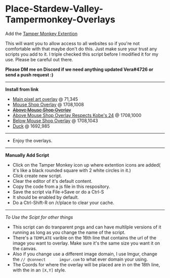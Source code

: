 # Place-Stardew-Valley-Tampermonkey-Overlays

Add the [Tamper Monkey Extention](https://chrome.google.com/webstore/detail/tampermonkey/dhdgffkkebhmkfjojejmpbldmpobfkfo)

This will want you to allow access to all websites so if you're not comfortable with that maybe don't do this. Just make sure your trust any scripts you add to it. I triple checked this script before I modified it for my use. Please be careful out there.

**Please DM me on Discord if we need anything updated Vera#4726 or send a push request :)**

***
**Install from link**
- [Main pixel art overlay](https://github.com/VeraLapsa/Place-Stardew-Valley-Tampermonkey-Overlays/raw/main/r-place%20templater%20Stardew%20Valley%20Main%20Place.user.js) @ 71,345
- [Mouse Shop Overlay](https://github.com/VeraLapsa/Place-Stardew-Valley-Tampermonkey-Overlays/raw/main/stardewvalleymousehouse.user.js) @ 1708,1008
- ~~[Above Mouse Shop Overlay](https://github.com/VeraLapsa/Place-Stardew-Valley-Tampermonkey-Overlays)~~
- [Above Mouse Shop Overlay Respects Kobe's 24](https://github.com/VeraLapsa/Place-Stardew-Valley-Tampermonkey-Overlays/raw/main/r-place%20templater%20Stardew%20Valley%20Above%20Mouse%20Shop%20Leaving%20Kobe.user.js) @ 1708,1000
- [Below Mouse Shop Overlay](https://github.com/VeraLapsa/Place-Stardew-Valley-Tampermonkey-Overlays/raw/main/r-place%20templater%20Below%20Mouse%20Hat%20Shop.user.js) @ 1708,1043
- [Duck](https://github.com/VeraLapsa/Place-Stardew-Valley-Tampermonkey-Overlays/raw/main/r-place%20templater%20Stardew%20Valley%20Duck.user.js) @ 1692,985

***
- Enjoy the overlays.

***
**Manually Add Script**
- Click on the Tamper Monkey icon up where extention icons are added( it's like a black rounded square with 2 white circles in it.)
- Click create new script.
- Clear the editor of it's default content.
- Copy the code from a js file in this respository.
- Save the script via File->Save or do a Ctrl-S
- It should be enabled by default.
- Do a Ctrl-Shift-R on /r/place to clear your cache.
***
*To Use the Scipt for other things* 
- This script can do tranparent pngs and can have multilple versions of it running as long as you change the name of the script.
- There's a `TEMPLATE` varible on the 16th line that contains the url of the image you want to overlay. Make sure it's the same size you want it on the canvas.
- Also if you change use a different image domain, I use Imgur, change the `// @connect      imgur.com` to what ever domain your using.
- The Coords for where the overlay will be placed are in on the 18th line, with the in an `[X,Y]` style.
